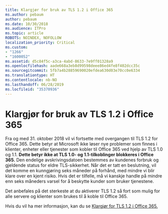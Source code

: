 ```yaml
---
title: Klargjør for bruk av TLS 1.2 i Office 365
ms.author: pebaum
author: pebaum
ms.date: 10/30/2018
ms.audience: ITPro
ms.topic: article
ROBOTS: NOINDEX, NOFOLLOW
localization_priority: Critical
ms.custom:
- "1266"
- "1600052"
ms.assetid: d5c84f5c-a3ca-4abd-8633-7e9ff01328a9
ms.openlocfilehash: aade668a3eb8d99598deee86ed4fe8f402dcc35c
ms.sourcegitcommit: 5fb7a4b28859690020efdea630d03e70cc0e6334
ms.translationtype: HT
ms.contentlocale: nb-NO
ms.lasthandoff: 06/28/2019
ms.locfileid: "35370936"
---
```

# <a name="prepare-for-use-of-tls-12-in-office-365"></a>Klargjør for bruk av TLS 1.2 i Office 365

Fra og med 31. oktober 2018 vil vi fortsette med overgangen til TLS 1.2 for Office 365. Dette betyr at Microsoft ikke løser nye problemer som finnes i klienter, enheter eller tjenester som kobler til Office 365 ved hjelp av TLS 1.0 og 1.1. **Dette betyr ikke at TLS 1.0- og 1.1-tilkoblinger blokkeres i Office 365.** Den endelige avskrivingsdatoen bestemmes av kundenes forbruk og gjeldende status for eldre TLS-sikkerhet. Når det er tatt en beslutning, vil det komme en kunngjøring seks måneder på forhånd, med mindre vi blir klare over en kjent risiko. Hvis det er tilfelle, må vi kanskje handle på mindre enn seks måneders varsel for å beskytte kunder som bruker tjenestene.
  
Det anbefales på det sterkeste at du aktiverer TLS 1.2 så fort som mulig for alle servere og klienter som brukes til å koble til Office 365.
  
Hvis du vil ha mer informasjon, kan du se [Klargjør for TLS 1.2 i Office 365.](https://support.microsoft.com/help/4057306/preparing-for-tls-1-2-in-office-365)
  